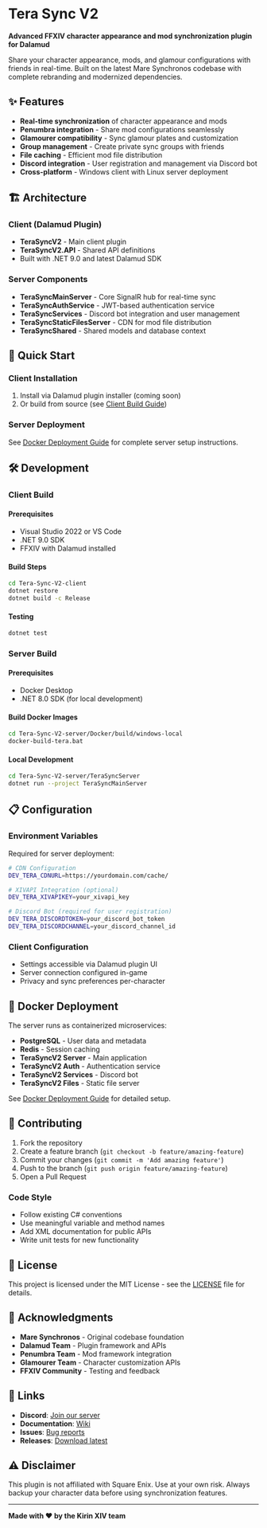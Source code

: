# Tera Sync V2

**Advanced FFXIV character appearance and mod synchronization plugin for Dalamud**

Share your character appearance, mods, and glamour configurations with friends in real-time. Built on the latest Mare Synchronos codebase with complete rebranding and modernized dependencies.

## ✨ Features

- **Real-time synchronization** of character appearance and mods
- **Penumbra integration** - Share mod configurations seamlessly  
- **Glamourer compatibility** - Sync glamour plates and customization
- **Group management** - Create private sync groups with friends
- **File caching** - Efficient mod file distribution
- **Discord integration** - User registration and management via Discord bot
- **Cross-platform** - Windows client with Linux server deployment

## 🏗️ Architecture

### Client (Dalamud Plugin)
- **TeraSyncV2** - Main client plugin
- **TeraSyncV2.API** - Shared API definitions
- Built with .NET 9.0 and latest Dalamud SDK

### Server Components
- **TeraSyncMainServer** - Core SignalR hub for real-time sync
- **TeraSyncAuthService** - JWT-based authentication service
- **TeraSyncServices** - Discord bot integration and user management
- **TeraSyncStaticFilesServer** - CDN for mod file distribution
- **TeraSyncShared** - Shared models and database context

## 🚀 Quick Start

### Client Installation
1. Install via Dalamud plugin installer (coming soon)
2. Or build from source (see [Client Build Guide](#client-build))

### Server Deployment
See [Docker Deployment Guide](Tera-Sync-V2-server/Docker/DEPLOYMENT_GUIDE.md) for complete server setup instructions.

## 🛠️ Development

### Client Build

#### Prerequisites
- Visual Studio 2022 or VS Code
- .NET 9.0 SDK
- FFXIV with Dalamud installed

#### Build Steps
```bash
cd Tera-Sync-V2-client
dotnet restore
dotnet build -c Release
```

#### Testing
```bash
dotnet test
```

### Server Build

#### Prerequisites
- Docker Desktop
- .NET 8.0 SDK (for local development)

#### Build Docker Images
```bash
cd Tera-Sync-V2-server/Docker/build/windows-local
docker-build-tera.bat
```

#### Local Development
```bash
cd Tera-Sync-V2-server/TeraSyncServer
dotnet run --project TeraSyncMainServer
```

## 📋 Configuration

### Environment Variables
Required for server deployment:

```bash
# CDN Configuration
DEV_TERA_CDNURL=https://yourdomain.com/cache/

# XIVAPI Integration (optional)
DEV_TERA_XIVAPIKEY=your_xivapi_key

# Discord Bot (required for user registration)
DEV_TERA_DISCORDTOKEN=your_discord_bot_token
DEV_TERA_DISCORDCHANNEL=your_discord_channel_id
```

### Client Configuration
- Settings accessible via Dalamud plugin UI
- Server connection configured in-game
- Privacy and sync preferences per-character

## 🐳 Docker Deployment

The server runs as containerized microservices:

- **PostgreSQL** - User data and metadata
- **Redis** - Session caching
- **TeraSyncV2 Server** - Main application
- **TeraSyncV2 Auth** - Authentication service
- **TeraSyncV2 Services** - Discord bot
- **TeraSyncV2 Files** - Static file server

See [Docker Deployment Guide](Tera-Sync-V2-server/Docker/DEPLOYMENT_GUIDE.md) for detailed setup.

## 🤝 Contributing

1. Fork the repository
2. Create a feature branch (`git checkout -b feature/amazing-feature`)
3. Commit your changes (`git commit -m 'Add amazing feature'`)
4. Push to the branch (`git push origin feature/amazing-feature`)
5. Open a Pull Request

### Code Style
- Follow existing C# conventions
- Use meaningful variable and method names
- Add XML documentation for public APIs
- Write unit tests for new functionality

## 📄 License

This project is licensed under the MIT License - see the [LICENSE](LICENSE) file for details.

## 🙏 Acknowledgments

- **Mare Synchronos** - Original codebase foundation
- **Dalamud Team** - Plugin framework and APIs
- **Penumbra Team** - Mod framework integration
- **Glamourer Team** - Character customization APIs
- **FFXIV Community** - Testing and feedback

## 🔗 Links

- **Discord**: [Join our server](https://discord.gg/your-invite)
- **Documentation**: [Wiki](https://github.com/kirin-xiv/Tera-Sync-V2/wiki)
- **Issues**: [Bug reports](https://github.com/kirin-xiv/Tera-Sync-V2/issues)
- **Releases**: [Download latest](https://github.com/kirin-xiv/Tera-Sync-V2/releases)

## ⚠️ Disclaimer

This plugin is not affiliated with Square Enix. Use at your own risk. Always backup your character data before using synchronization features.

---

**Made with ❤️ by the Kirin XIV team**